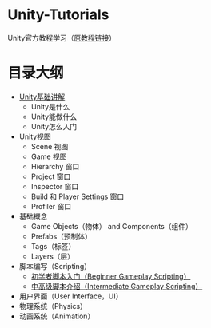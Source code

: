 # Unity-Tutorials
Unity官方教程学习（[原教程链接](https://unity3d.com/cn/learn/tutorials)）

# 目录大纲
- [Unity基础讲解](/Base/Unity-Base)
    - Unity是什么
    - Unity能做什么
    - Unity怎么入门
- Unity视图
    - Scene 视图
    - Game 视图
    - Hierarchy 窗口
    - Project 窗口
    - Inspector 窗口
    - Build 和 Player Settings 窗口
    - Profiler 窗口
- 基础概念
    - Game Objects（物体） and Components（组件）
    - Prefabs（预制体）
    - Tags（标签）
    - Layers（层）
- 脚本编写（Scripting）
    - [初学者脚本入门（Beginner Gameplay Scripting）](/Scripting/Beginner-Gameplay-Scripting.md)
    - [中高级脚本介绍（Intermediate Gameplay Scripting）](/Scripting/Intermediate-Gameplay-Scripting.md)
- 用户界面（User Interface，UI）
- 物理系统（Physics）
- 动画系统（Animation）
